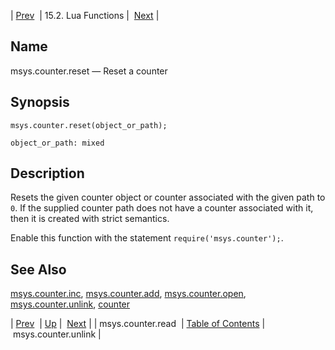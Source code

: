 | [Prev](lua.ref.msys.counter.read)  | 15.2. Lua Functions |  [Next](lua.ref.msys.counter.unlink.php) |

<a name="lua.ref.msys.counter.reset"></a>
## Name

msys.counter.reset — Reset a counter

<a name="idp26460768"></a>
## Synopsis

`msys.counter.reset(object_or_path);`

`object_or_path: mixed`<a name="idp26463408"></a>
## Description

Resets the given counter object or counter associated with the given path to `0`. If the supplied counter path does not have a counter associated with it, then it is created with strict semantics.

Enable this function with the statement `require('msys.counter');`.

<a name="idp26466560"></a>
## See Also

[msys.counter.inc](lua.ref.msys.counter.inc "msys.counter.inc"), [msys.counter.add](lua.ref.msys.counter.add.php "msys.counter.add"), [msys.counter.open](lua.ref.msys.counter.open.php "msys.counter.open"), [msys.counter.unlink](lua.ref.msys.counter.unlink.php "msys.counter.unlink"), [counter](console_commands.counter.php "counter")

| [Prev](lua.ref.msys.counter.read)  | [Up](lua.function.details.php) |  [Next](lua.ref.msys.counter.unlink.php) |
| msys.counter.read  | [Table of Contents](index) |  msys.counter.unlink |
